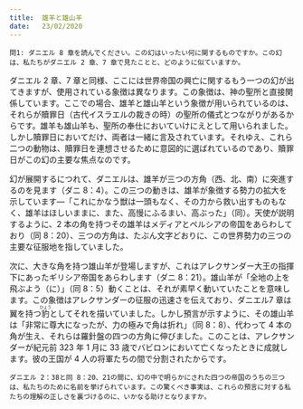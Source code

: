 ```yaml
---
title:  雄羊と雄山羊
date:   23/02/2020
---
```


`問1: ダニエル 8 章を読んでください。この幻はいったい何に関するものですか。この幻は、私たちがダニエル 2 章、7 章で見たことと、どのように似ていますか。`

ダニエル 2 章、7 章と同様、ここには世界帝国の興亡に関するもう一つの幻が出てきますが、使用されている象徴は異なります。この象徴は、神の聖所と直接関係しています。ここでの場合、雄羊と雄山羊という象徴が用いられているのは、それらが贖罪日（古代イスラエルの裁きの時）の聖所の儀式とつながりがあるからです。雄羊も雄山羊も、聖所の奉仕においていけにえとして用いられました。しかし贖罪日においてだけ、両者は一緒に言及されています。それゆえ、これら二つの動物は、贖罪日を連想させるために意図的に選ばれているのであり、贖罪日がこの幻の主要な焦点なのです。

幻が展開するにつれて、ダニエルは、雄羊が三つの方角（西、北、南）に突進するのを見ます（ダニ 8：4）。この三つの動きは、雄羊が象徴する勢力の拡大を示しています―「これにかなう獣は一頭もなく、その力から救い出すものもなく、雄羊はほしいままに、また、高慢にふるまい、高ぶった」（同）。天使が説明するように、2 本の角を持つその雄羊はメディアとペルシアの帝国をあらわしており（同 8：20）、三つの方角は、たぶん文字どおりに、この世界勢力の三つの主要な征服地を指していました。

次に、大きな角を持つ雄山羊が登場しますが、これはアレクサンダー大王の指揮下にあったギリシア帝国をあらわします（ダニ 8：21）。雄山羊が「全地の上を飛ぶよう（に）」（同 8：5）動くことは、それが素早く動いていたことを意味します。この象徴はアレクサンダーの征服の迅速さを伝えており、ダニエル7 章は翼を持つ<ruby>豹<rt>ひょう</rt></ruby>としてそれを描いていました。しかし預言が示すように、その雄山羊は「非常に尊大になったが、力の極みで角は折れ」（同 8：8）、代わって 4 本の角が生え、それらは羅針盤の四つの方角に伸びました。このことは、アレクサンダーが紀元前 323 年 1 月に 33 歳でバビロンにおいて亡くなったときに成就します。彼の王国が 4 人の将軍たちの間で分割されたからです。

`ダニエル 2：38と同 8：20、21の間に、幻の中で明らかにされた四つの帝国のうちの三つは、私たちのために名前を挙げられています。この驚くべき事実は、これらの預言に対する私たちの理解の正しさを裏づけるのに、いかなる助けとなりますか。`